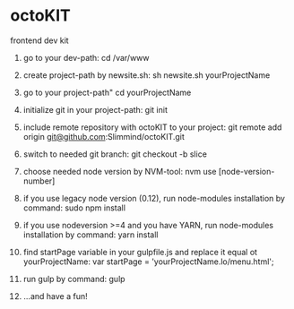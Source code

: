 # octoKIT
frontend dev kit

1. go to your dev-path:
    cd /var/www
  
2. create project-path by newsite.sh:
    sh newsite.sh yourProjectName

3. go to your project-path"
    cd yourProjectName

4. initialize git in your project-path:
    git init

5. include remote repository with octoKIT to your project:
    git remote add origin git@github.com:Slimmind/octoKIT.git

6. switch to needed git branch:
    git checkout -b slice

7. choose needed node version by NVM-tool:
    nvm use [node-version-number]

8. if you use legacy node version (0.12), run node-modules installation by command:
    sudo npm install
  
9. if you use nodeversion >=4 and you have YARN, run node-modules installation by command:
    yarn install

10. find startPage variable in your gulpfile.js and replace it equal ot yourProjectName:
    var startPage = 'yourProjectName.lo/menu.html';

11. run gulp by command:
    gulp
  
12. ...and have a fun!
